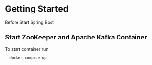
# Getting Started

Before Start Spring Boot




## Start ZooKeeper and Apache Kafka Container

To start container run

```bash
  docker-compose up
```

